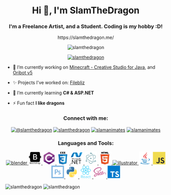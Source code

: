 <h1 align="center">Hi 👋, I'm SlamTheDragon</h1>
<h3 align="center">I'm a Freelance Artist, and a Student. Coding is my hobby :D!</h3>
<p align="center"> https://slamthedragon.me/</p>

<p align="center"> <img src="https://komarev.com/ghpvc/?username=slamthedragon&label=Profile%20views&color=00d5ff&style=flat" alt="slamthedragon" /> </p>

<p align="center"> <a href="https://twitter.com/SlamTheDragon" target="blank"><img src="https://img.shields.io/twitter/follow/slamthedragon?logo=twitter&style=for-the-badge" alt="slamthedragon" /></a> </p>

- 🔭 I’m currently working on [Minecraft - Creative Studio for Java](https://github.com/SlamTheDragon/Minecraft-Creative-Studio-for-Java), and [Oribot v5](https://github.com/KemanDragon/OriBot)
- ✨ Projects I've worked on: [Filebliz](https://github.com/loybaldo/fileblizz)

- 🌱 I’m currently learning **C# & ASP.NET**

- ⚡ Fun fact **I like dragons**

<h3 align="center">Connect with me:</h3>
<p align="center">
<a href="https://twitter.com/@slamthedragon" target="blank"><img align="center" src="https://raw.githubusercontent.com/rahuldkjain/github-profile-readme-generator/master/src/images/icons/Social/twitter.svg" alt="@slamthedragon" height="30" width="40" /></a>
<a href="https://instagram.com/slamthedragon" target="blank"><img align="center" src="https://raw.githubusercontent.com/rahuldkjain/github-profile-readme-generator/master/src/images/icons/Social/instagram.svg" alt="slamthedragon" height="30" width="40" /></a>
<a href="https://www.youtube.com/channel/UCYnJrxFOPnLurHh0FA2lILQ" target="blank"><img align="center" src="https://raw.githubusercontent.com/rahuldkjain/github-profile-readme-generator/master/src/images/icons/Social/youtube.svg" alt="slamanimates" height="30" width="40" /></a>
<a href="[https://www.youtube.com/channel/UCYnJrxFOPnLurHh0FA2lILQ](https://www.youtube.com/channel/UCvtJgMzx84EUfKCjjowSoMQ)" target="blank"><img align="center" src="https://raw.githubusercontent.com/rahuldkjain/github-profile-readme-generator/master/src/images/icons/Social/youtube.svg" alt="slamanimates" height="30" width="40" /></a>
</p>

<h3 align="center">Languages and Tools:</h3>
<p align="center"> <a href="https://www.blender.org/" target="_blank" rel="noreferrer"> <img src="https://download.blender.org/branding/community/blender_community_badge_white.svg" alt="blender" width="40" height="40"/> </a> <a href="https://getbootstrap.com" target="_blank" rel="noreferrer"> <img src="https://raw.githubusercontent.com/devicons/devicon/master/icons/bootstrap/bootstrap-plain-wordmark.svg" alt="bootstrap" width="40" height="40"/> </a> <a href="https://www.w3schools.com/cs/" target="_blank" rel="noreferrer"> <img src="https://raw.githubusercontent.com/devicons/devicon/master/icons/csharp/csharp-original.svg" alt="csharp" width="40" height="40"/> </a> <a href="https://www.w3schools.com/css/" target="_blank" rel="noreferrer"> <img src="https://raw.githubusercontent.com/devicons/devicon/master/icons/css3/css3-original-wordmark.svg" alt="css3" width="40" height="40"/> </a> <a href="https://dotnet.microsoft.com/" target="_blank" rel="noreferrer"> <img src="https://raw.githubusercontent.com/devicons/devicon/master/icons/dot-net/dot-net-original-wordmark.svg" alt="dotnet" width="40" height="40"/> </a> <a href="https://www.electronjs.org" target="_blank" rel="noreferrer"> <img src="https://raw.githubusercontent.com/devicons/devicon/master/icons/electron/electron-original.svg" alt="electron" width="40" height="40"/> </a> <a href="https://www.w3.org/html/" target="_blank" rel="noreferrer"> <img src="https://raw.githubusercontent.com/devicons/devicon/master/icons/html5/html5-original-wordmark.svg" alt="html5" width="40" height="40"/> </a> <a href="https://www.adobe.com/in/products/illustrator.html" target="_blank" rel="noreferrer"> <img src="https://www.vectorlogo.zone/logos/adobe_illustrator/adobe_illustrator-icon.svg" alt="illustrator" width="40" height="40"/> </a> <a href="https://www.java.com" target="_blank" rel="noreferrer"> <img src="https://raw.githubusercontent.com/devicons/devicon/master/icons/java/java-original.svg" alt="java" width="40" height="40"/> </a> <a href="https://developer.mozilla.org/en-US/docs/Web/JavaScript" target="_blank" rel="noreferrer"> <img src="https://raw.githubusercontent.com/devicons/devicon/master/icons/javascript/javascript-original.svg" alt="javascript" width="40" height="40"/> </a> <a href="https://www.photoshop.com/en" target="_blank" rel="noreferrer"> <img src="https://raw.githubusercontent.com/devicons/devicon/master/icons/photoshop/photoshop-line.svg" alt="photoshop" width="40" height="40"/> </a> <a href="https://www.python.org" target="_blank" rel="noreferrer"> <img src="https://raw.githubusercontent.com/devicons/devicon/master/icons/python/python-original.svg" alt="python" width="40" height="40"/> </a> <a href="https://reactjs.org/" target="_blank" rel="noreferrer"> <img src="https://raw.githubusercontent.com/devicons/devicon/master/icons/react/react-original-wordmark.svg" alt="react" width="40" height="40"/> </a> <a href="https://sass-lang.com" target="_blank" rel="noreferrer"> <img src="https://raw.githubusercontent.com/devicons/devicon/master/icons/sass/sass-original.svg" alt="sass" width="40" height="40"/> </a> <a href="https://www.typescriptlang.org/" target="_blank" rel="noreferrer"> <img src="https://raw.githubusercontent.com/devicons/devicon/master/icons/typescript/typescript-original.svg" alt="typescript" width="40" height="40"/> </a> </p>

<p>
<img align="center" src="https://github-readme-stats.vercel.app/api/top-langs?username=slamthedragon&show_icons=true&theme=dark&title_color=00e1ff&text_color=009dff&hide_border=true&locale=en&icon_color=00e1ff&layout=compact" alt="slamthedragon" />
<img align="center" src="https://github-readme-stats.vercel.app/api?username=slamthedragon&show_icons=true&theme=dark&title_color=00e1ff&text_color=009dff&hide_border=true&locale=en&icon_color=00e1ff&layout=compact" alt="slamthedragon" />
</p>
